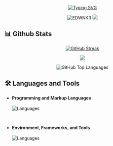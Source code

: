<p align="center">
   <a href="https://git.io/typing-svg"><img src="https://readme-typing-svg.herokuapp.com?font=Fira+Code&pause=1000&center=true&random=false&width=435&lines=a+man+behind+thousand+codes" alt="Typing SVG" /></a>
</p>
<p align="center">
    <img src="https://komarev.com/ghpvc/?username=EDWNKR&label=Profile%20views&color=508D69&style=flat" alt="EDWNKR" />
    <a href="https://linkedin.com/in/ekasari-amalia-97801929a" target="_blank"> 
        <img src="https://img.shields.io/badge/LinkedIn-%23353a3b.svg?logo=LinkedIn&logoColor=white" />
    </a>
</p>


<!--
**edwinekr/edwinekr** is a ✨ _special_ ✨ repository because its `README.md` (this file) appears on your GitHub profile.

Here are some ideas to get you started:

- 🔭 I’m currently working on ...
- 🌱 I’m currently learning ...
- 👯 I’m looking to collaborate on ...
- 🤔 I’m looking for help with ...
- 💬 Ask me about ...
- 📫 How to reach me: ...
- 😄 Pronouns: ...
- ⚡ Fun fact: ...
-->
## 📊 Github Stats

<p align="center">
    <a href="https://git.io/streak-stats"><img src="https://github-readme-streak-stats.herokuapp.com?user=EDWNKR&theme=whatsapp-dark" alt="GitHub Streak" /></a>
</p>
<p align="center">
    <img src="https://github-readme-stats.vercel.app/api?username=EDWNKR&show_icons=true&theme=gotham"/>
<p>
<p align="center">
    <img src="https://github-readme-stats.vercel.app/api/top-langs/?username=EDWNKR&langs_count=8&layout=compact&theme=gotham" alt="GitHub Top Languages" />
</p>

## 🛠️ Languages and Tools
<ul>
  <li><strong>Programming and Markup Languages</strong></li><br>
  <img src="https://skillicons.dev/icons?i=kotlin,flutter,html,css,js,php,cs,python" alt="Languages">
</ul>
<br>
<ul>
  <li><strong>Environment, Frameworks, and Tools</strong></li><br>
  <img src="https://skillicons.dev/icons?i=redis,kafka,aws,vscode,visualstudio,dotnet,mysql,eclipse,bootstrap,postman,codepen,figma,github,git" alt="Languages">
</ul>
